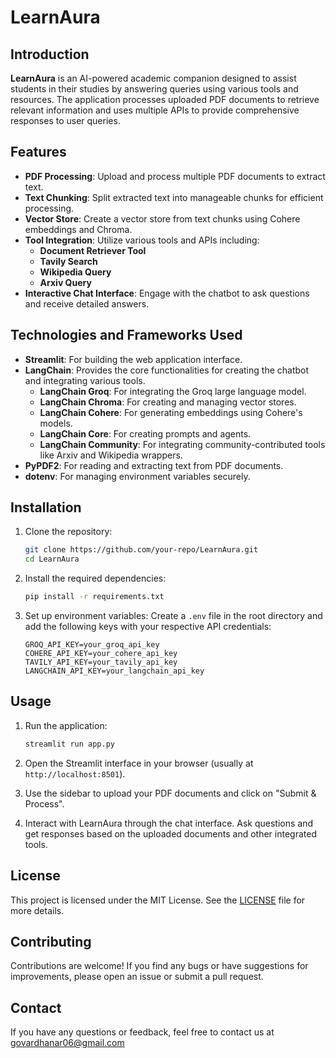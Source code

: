 # LearnAura

## Introduction
**LearnAura** is an AI-powered academic companion designed to assist students in their studies by answering queries using various tools and resources. The application processes uploaded PDF documents to retrieve relevant information and uses multiple APIs to provide comprehensive responses to user queries.

## Features
- **PDF Processing**: Upload and process multiple PDF documents to extract text.
- **Text Chunking**: Split extracted text into manageable chunks for efficient processing.
- **Vector Store**: Create a vector store from text chunks using Cohere embeddings and Chroma.
- **Tool Integration**: Utilize various tools and APIs including:
  - **Document Retriever Tool**
  - **Tavily Search**
  - **Wikipedia Query**
  - **Arxiv Query**
- **Interactive Chat Interface**: Engage with the chatbot to ask questions and receive detailed answers.

## Technologies and Frameworks Used
- **Streamlit**: For building the web application interface.
- **LangChain**: Provides the core functionalities for creating the chatbot and integrating various tools.
  - **LangChain Groq**: For integrating the Groq large language model.
  - **LangChain Chroma**: For creating and managing vector stores.
  - **LangChain Cohere**: For generating embeddings using Cohere's models.
  - **LangChain Core**: For creating prompts and agents.
  - **LangChain Community**: For integrating community-contributed tools like Arxiv and Wikipedia wrappers.
- **PyPDF2**: For reading and extracting text from PDF documents.
- **dotenv**: For managing environment variables securely.

## Installation
1. Clone the repository:
   ```bash
   git clone https://github.com/your-repo/LearnAura.git
   cd LearnAura
   ```

2. Install the required dependencies:
   ```bash
   pip install -r requirements.txt
   ```

3. Set up environment variables:
   Create a `.env` file in the root directory and add the following keys with your respective API credentials:
   ```
   GROQ_API_KEY=your_groq_api_key
   COHERE_API_KEY=your_cohere_api_key
   TAVILY_API_KEY=your_tavily_api_key
   LANGCHAIN_API_KEY=your_langchain_api_key
   ```

## Usage

1. Run the application:
   ```bash
   streamlit run app.py
   ```

2. Open the Streamlit interface in your browser (usually at `http://localhost:8501`).

3. Use the sidebar to upload your PDF documents and click on "Submit & Process".

4. Interact with LearnAura through the chat interface. Ask questions and get responses based on the uploaded documents and other integrated tools.

## License

This project is licensed under the MIT License. See the [LICENSE](LICENSE) file for more details.

## Contributing

Contributions are welcome! If you find any bugs or have suggestions for improvements, please open an issue or submit a pull request.

## Contact

If you have any questions or feedback, feel free to contact us at govardhanar06@gmail.com

